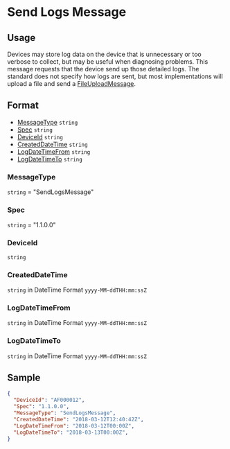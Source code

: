# Send Logs Message

## Usage
Devices may store log data on the device that is unnecessary or too verbose to collect, but may be useful when diagnosing problems. This message requests that the device send up those detailed logs. The standard does not specify how logs are sent, but most implementations will upload a file and send a [FileUploadMessage](../01-DeviceToCloud/FileUploadMessage.md).

## Format

* [MessageType](#messagetype) ```string```
* [Spec](#spec) ```string```
* [DeviceId](#deviceid) ```string```
* [CreatedDateTime](#createddatetime) ```string```
* [LogDateTimeFrom](#logdatetimefrom) ```string```
* [LogDateTimeTo](#logdatetimefrom) ```string```


### MessageType
```string``` = "SendLogsMessage"

### Spec
```string``` = "1.1.0.0"

### DeviceId
```string``` 

### CreatedDateTime
```string``` in DateTime Format ```yyyy-MM-ddTHH:mm:ssZ```

### LogDateTimeFrom
```string``` in DateTime Format ```yyyy-MM-ddTHH:mm:ssZ```

### LogDateTimeTo
```string``` in DateTime Format ```yyyy-MM-ddTHH:mm:ssZ```

## Sample
```JSON
{
  "DeviceId": "AF000012",
  "Spec": "1.1.0.0",
  "MessageType": "SendLogsMessage",
  "CreatedDateTime": "2018-03-12T12:40:42Z",
  "LogDateTimeFrom": "2018-03-12T00:00Z",
  "LogDateTimeTo": "2018-03-13T00:00Z",
}

```